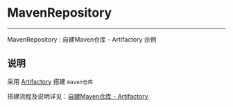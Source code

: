 # MavenRepository

***

MavenRepository : 自建Maven仓库 - Artifactory 示例

## 说明

采用 [Artifactory](https://www.jfrog.com/open-source/) 搭建 `maven仓库`

搭建流程及说明详见：[自建Maven仓库 - Artifactory](http://www.jianshu.com/p/fa5bbb512c48)


